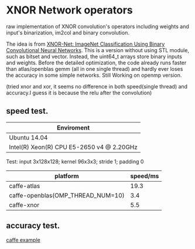 # XNOR Network operators
raw implementation of XNOR convolution's operators including weights and input's binarization, im2col and binary convolution.

The idea is from [XNOR-Net: ImageNet Classification Using Binary Convolutional Neural Networks](https://arxiv.org/abs/1603.05279).
This is a version without using STL module, such as bitset and vector. Instead, the uint64_t arrays store binary inputs and weights.
Before the detailed optimization, the code already runs faster than atlas/openblas gemm (all in one single thread) and hardly ever loses the 
accuracy in some simple networks.
Still Working on openmp version. 

(tried xnor and xor, it seems no difference in both speed(single thread) and accuracy.I guess it is because the relu after the convolution)  

## speed test.

Enviroment |
----------|
Ubuntu 14.04| 
Intel(R) Xeon(R) CPU E5-2650 v4 @ 2.20GHz|

Test: input 3x128x128; kernel 96x3x3; stride 1; padding 0

platform|speed/ms
------|-------
caffe-atlas| 19.3 |
caffe-openblas(OMP_THREAD_NUM=10) | 3.4 
caffe-xnor|5.5| 

## accuracy test.
[caffe example](https://github.com/Tyler-D/caffe-rc5_ex/tree/master/examples/xnor)
